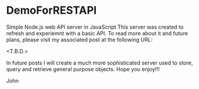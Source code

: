 # DemoForRESTAPI
Simple Node.js web API server in JavaScript
This server was created to refresh and experiemnt with a basic API.
To read more about it and future plans, please visit my associated post at the following URL:

<T.B.D.>

In future posts I will create a much more sophisticated server used to store, query and retrieve general purpose objects.
Hope you enjoy!!!

John
